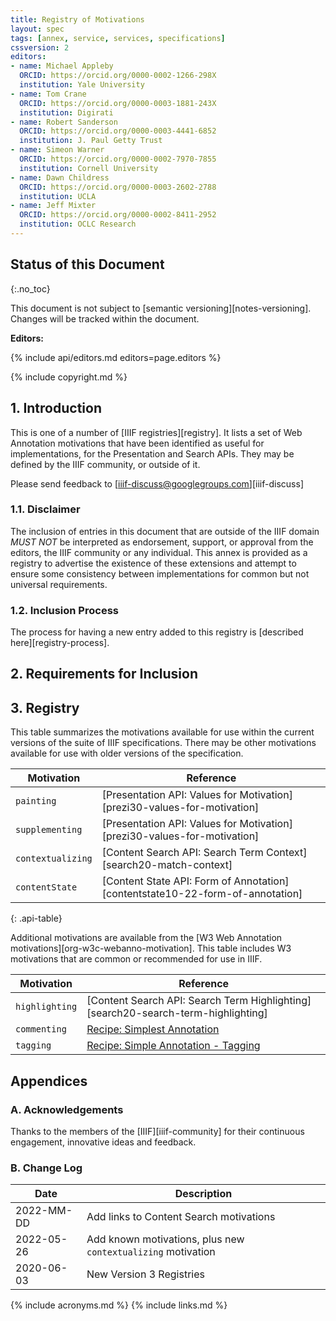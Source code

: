 ```yaml
---
title: Registry of Motivations
layout: spec
tags: [annex, service, services, specifications]
cssversion: 2
editors:
- name: Michael Appleby
  ORCID: https://orcid.org/0000-0002-1266-298X
  institution: Yale University
- name: Tom Crane
  ORCID: https://orcid.org/0000-0003-1881-243X
  institution: Digirati
- name: Robert Sanderson
  ORCID: https://orcid.org/0000-0003-4441-6852
  institution: J. Paul Getty Trust
- name: Simeon Warner
  ORCID: https://orcid.org/0000-0002-7970-7855
  institution: Cornell University
- name: Dawn Childress
  ORCID: https://orcid.org/0000-0003-2602-2788
  institution: UCLA
- name: Jeff Mixter
  ORCID: https://orcid.org/0000-0002-8411-2952
  institution: OCLC Research
---
```


## Status of this Document
{:.no_toc}

This document is not subject to [semantic versioning][notes-versioning].
Changes will be tracked within the document.

**Editors:**

{% include api/editors.md editors=page.editors %}

{% include copyright.md %}

## 1. Introduction

This is one of a number of [IIIF registries][registry]. It lists a set of Web Annotation motivations that have been identified as useful for implementations, for the Presentation and Search APIs.  They may be defined by the IIIF community, or outside of it.

Please send feedback to [iiif-discuss@googlegroups.com][iiif-discuss]

### 1.1. Disclaimer

The inclusion of entries in this document that are outside of the IIIF domain _MUST NOT_ be interpreted as endorsement, support, or approval from the editors, the IIIF community or any individual. This annex is provided as a registry to advertise the existence of these extensions and attempt to ensure some consistency between implementations for common but not universal requirements.

### 1.2. Inclusion Process

The process for having a new entry added to this registry is [described here][registry-process].

## 2. Requirements for Inclusion

## 3. Registry

This table summarizes the motivations available for use within the current versions of the suite of IIIF specifications. There may be other motivations available for use with older versions of the specification.

| Motivation    | Reference |
|--------------------|------|
| `painting`	| [Presentation API: Values for Motivation][prezi30-values-for-motivation] |
| `supplementing` | [Presentation API: Values for Motivation][prezi30-values-for-motivation] |
| `contextualizing` | [Content Search API: Search Term Context][search20-match-context] |
| `contentState` | [Content State API: Form of Annotation][contentstate10-22-form-of-annotation] |
{: .api-table}

Additional motivations are available from the [W3 Web Annotation motivations][org-w3c-webanno-motivation]. This table includes W3 motivations that are common or recommended for use in IIIF.

| Motivation    | Reference |
|--------------------|------|
| `highlighting` | [Content Search API: Search Term Highlighting][search20-search-term-highlighting] |
| `commenting`	| [Recipe: Simplest Annotation](https://iiif.io/api/cookbook/recipe/0266-full-canvas-annotation/) |
| `tagging`	| [Recipe: Simple Annotation - Tagging](https://iiif.io/api/cookbook/recipe/0021-tagging/) |

## Appendices

### A. Acknowledgements

Thanks to the members of the [IIIF][iiif-community] for their continuous engagement, innovative ideas and feedback.

### B. Change Log

| Date       | Description                                        |
| ---------- | -------------------------------------------------- |
| 2022-MM-DD | Add links to Content Search motivations |
| 2022-05-26 | Add known motivations, plus new `contextualizing` motivation |
| 2020-06-03 | New Version 3 Registries                           |

{% include acronyms.md %}
{% include links.md %}
